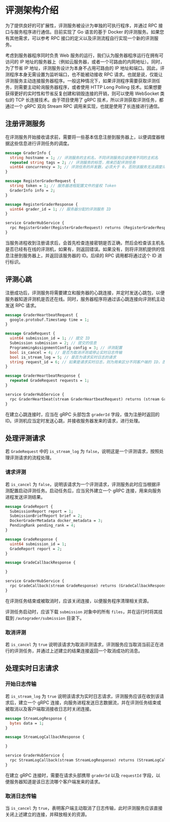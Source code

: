 # 评测架构介绍

为了提供良好的可扩展性，评测服务被设计为单独的可执行程序，并通过 RPC 接口与服务程序进行通信。目前实现了 Go 语言的基于 Docker 的评测服务。如果您有其他需求，可以参考 RPC 接口的定义以及评测流程自行实现一个新的评测服务。

考虑到服务器程序同时负责 Web 服务的运行，我们认为服务器程序运行在拥有可访问的 IP 地址的服务器上（例如云服务器，或者一个可路由的内网地址）。同时，为了节省 IP 地址，评测服务设计为本身不占用可路由的 IP 地址和端口。因此，评测程序本身无需设置为监听端口，也不能被动接收 RPC 请求。也就是说，仅能让评测服务主动连接服务器程序。一般这种情况下，如果评测程序需要获取评测任务，则需要主动轮询服务器程序，或者使用 HTTP Long Polling 技术。如果想要获得更好的实时性和节省反复创建和销毁连接的开销，则可以使用 WebSocket 类似的 TCP 长连接技术。由于项目使用了 gRPC 技术，所以评测获取评测任务，都通过一个 gRPC 双向 Stream RPC 调用来实现，也就是使用了长连接进行通信。

## 注册评测服务

在评测服务开始接收请求前，需要将一些基本信息注册到服务器上，以便调度器根据这些信息进行评测任务的调度。

```protobuf
message GraderInfo {
  string hostname = 1; // 评测服务的主机名，不同评测服务应该使用不同的主机名
  repeated string tags = 2; // 评测服务的标签，用来匹配评测任务
  uint64 concurrency = 3; // 评测任务的并发数，必须大于 0，否则该服务无法调度评测任务
}

message RegisterGraderRequest {
  string token = 1; // 服务器进程配置文件的鉴权 Token
  GraderInfo info = 2;
}

message RegisterGraderResponse {
  uint64 grader_id = 1; // 服务器分配的评测服务 ID
}

service GraderHubService {
  rpc RegisterGrader(RegisterGraderRequest) returns (RegisterGraderResponse);
}
```

当服务进程收到注册请求后，会首先检查连接密钥是否正确，然后会检查该主机名是否已经有在线的评测机，如果有，则返回错误。如果没有，则将评测机提供的信息注册到服务器上，并返回该服务器的 ID。后续的 RPC 调用都将通过这个 ID 进行标识。

## 评测心跳

注册成功后，评测服务将需要建立和服务器的心跳连接，并定时发送心跳包，以便服务器知道评测机是否还在线。同时，服务器程序将通过该心跳连接向评测机主动发送 RPC 请求。

```protobuf
message GraderHeartbeatRequest {
  google.protobuf.Timestamp time = 1;
}

message GradeRequest {
  uint64 submission_id = 1; // 提交 ID
  Submission submission = 2; // 提交的信息
  ProgrammingAssignmentConfig config = 3; // 评测配置
  bool is_cancel = 4; // 是否为取消评测或停止实时日志传输
  bool is_stream_log = 5; // 是否为请求实时日志的请求
  string request_id = 6; // 如果是请求实时日志，则为用来区分不同客户端的 ID，否则为空
}

message GraderHeartbeatResponse {
  repeated GradeRequest requests = 1;
}

service GraderHubService {
  rpc GraderHeartbeat(stream GraderHeartbeatRequest) returns (stream GraderHeartbeatResponse);
}
```

在建立心跳连接时，应当在 gRPC 头部包含 `graderId` 字段，值为注册时返回的 ID。评测机应当定时发送心跳，并接收服务器发来的请求，进行处理。

## 处理评测请求

若 `GradeRequest` 中的 `is_stream_log` 为 `false`，说明这是一个评测请求，按照处理评测请求的流程处理。

### 请求评测

若 `is_cancel` 为 `false`，说明该请求为一个评测请求，评测服务此时应当根据评测配置启动评测任务。启动任务后，应当另外建立一个 gRPC 连接，用来向服务进程发送评测结果。

```protobuf
message GradeReport {
  SubmissionReport report = 1;
  SubmissionBriefReport brief = 2;
  DockerGraderMetadata docker_metadata = 3;
  PendingRank pending_rank = 4;
}

message GradeResponse {
  uint64 submission_id = 1;
  GradeReport report = 2;
}

message GradeCallbackResponse {

}

service GraderHubService {
  rpc GradeCallback(stream GradeResponse) returns (GradeCallbackResponse);
}
```

在评测任务结束或被取消时，应该关闭连接，以便服务程序清理相关资源。

评测任务启动时，应该下载 `submission` 对象中的所有 `files`，并在运行时将其挂载到 `/autograder/submission` 目录下。

### 取消评测

若 `is_cancel` 为 `true` 说明该请求为取消评测请求，评测服务应当取消当前正在进行的评测任务，并通过上述建立的结果连接返回一个取消成功的消息。

## 处理实时日志请求

### 开始日志传输

若 `is_stream_log` 为 `true` 说明该请求为实时日志请求，评测服务应该在收到该请求后，建立一个 gRPC 连接，向服务进程发送日志数据流，并在评测任务结束或被取消以及客户端取消接收日志时关闭连接。

```protobuf
message StreamLogResponse {
  bytes data = 1;
}

message StreamLogCallbackResponse {

}

service GraderHubService {
  rpc StreamLogCallback(stream StreamLogResponse) returns (StreamLogCallbackResponse);
}
```

在建立 gRPC 连接时，需要在请求头部携带 `graderId` 以及 `requestId` 字段，以便服务器知道是该日志流哪个客户端发来的请求。

### 取消日志传输

当 `is_cancel` 为 `true`，表明客户端主动取消了日志传输，此时评测服务应该直接关闭上述建立的连接，并释放相关的资源。